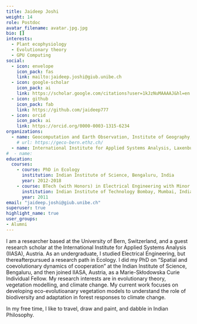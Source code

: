 ```yaml
---
title: Jaideep Joshi
weight: 14
role: Postdoc
avatar_filename: avatar.jpg.jpg
bio: []
interests:
  - Plant ecophysiology
  - Evolutionary theory
  - GPU Computing
social:
  - icon: envelope
    icon_pack: fas
    link: mailto:jaideep.joshi@giub.unibe.ch
  - icon: google-scholar
    icon_pack: ai
    link: https://scholar.google.com/citations?user=1kJzNuMAAAAJ&hl=en
  - icon: github
    icon_pack: fab
    link: https://github.com/jaideep777
  - icon: orcid
    icon_pack: ai
    link: https://orcid.org/0000-0003-1315-6234
organizations:
  - name: Geocomputation and Earth Observation, Institute of Geography, University of Bern
    # url: https://geco-bern.ethz.ch/
  - name: International Institute for Applied Systems Analysis, Laxenburg, Austria
#  - name: 
education:
  courses:
    - course: PhD in Ecology
      institution: Indian Institute of Science, Bengaluru, India
      year: 2012-2018
    - course: BTech (with Honors) in Electrical Engineering with Minor in Environmental Science
      institution: Indian Institute of Technology Bombay, Mumbai, India
      year: 2011
email: "jaideep.joshi@giub.unibe.ch"
superuser: true
highlight_name: true
user_groups:
- Alumni
---
```


I am a researcher based at the University of Bern, Switzerland, and a guest research scholar at the International Institute for Applied Systems Analysis (IIASA), Austria. As an undergraduate, I studied Electrical Engineering, but thereafterpursued a research path in Ecology. I did my PhD on “Spatial and coevolutionary dynamics of cooperation” at the Indian Institute of Science, Bengaluru, and then joined IIASA, Austria, as a Marie-Skłodowska Curie Individual Fellow. My research interests are in evolutionary theory, vegetation modelling, and climate change. My current work focuses on developing eco-evolutioanary vegetation models to understand the role of biodiversity and adaptation in forest responses to climate change.

In my free time, I like to travel, draw and paint, and dabble in Indian Philosophy.

